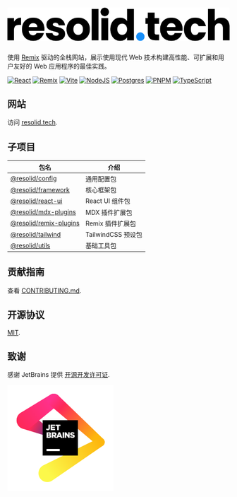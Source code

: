 # ![Resolid](.github/assets/resolid.svg)

使用 [Remix](https://remix.run) 驱动的全栈网站，展示使用现代 Web 技术构建高性能、可扩展和用户友好的 Web 应用程序的最佳实践。

[![React](https://img.shields.io/badge/React-20232A?style=flat&logo=react&logoColor=61DAFB)](https://react.dev)
[![Remix](https://img.shields.io/badge/Remix-000000?style=flat&logo=remix&logoColor=white)](https://remix.run)
[![Vite](https://img.shields.io/badge/Vite-B73BFE?style=flat&logo=vite&logoColor=FFD62E)](https://vitejs.dev)
[![NodeJS](https://img.shields.io/badge/Node.js-339933?style=flat&logo=nodedotjs&logoColor=white)](https://nodejs.org)
[![Postgres](https://img.shields.io/badge/PostgreSQL-316192?style=flat&logo=postgresql&logoColor=white)](https://www.postgresql.org/)
[![PNPM](https://img.shields.io/badge/PNPM-F28D1A?style=flat&logo=pnpm&logoColor=white)](https://pnpm.io)
[![TypeScript](https://img.shields.io/badge/TypeScript-007ACC?style=flat&logo=typescript&logoColor=white)](https://www.typescriptlang.org)

## 网站

访问 [resolid.tech](https://resolid.tech).

## 子项目

| 包名                                                 | 介绍              |
|----------------------------------------------------|-----------------|
| [@resolid/config](./packages/config)               | 通用配置包           |
| [@resolid/framework](./packages/framework)         | 核心框架包           |
| [@resolid/react-ui](./packages/react-ui)           | React UI 组件包    |
| [@resolid/mdx-plugins](./packages/mdx-plugins)     | MDX 插件扩展包       |
| [@resolid/remix-plugins](./packages/remix-plugins) | Remix 插件扩展包     |
| [@resolid/tailwind](./packages/tailwind)           | TailwindCSS 预设包 |
| [@resolid/utils](./packages/utils)                 | 基础工具包           |

## 贡献指南

查看 [CONTRIBUTING.md](./CONTRIBUTING.md).

## 开源协议

[MIT](./LICENSE).

## 致谢

感谢 JetBrains 提供 [开源开发许可证](https://jb.gg/OpenSourceSupport).

![JetBrain](.github/assets/jetbrain.svg)
